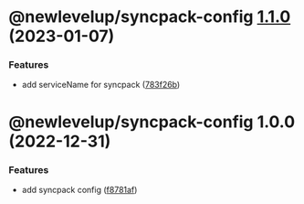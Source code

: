 # @newlevelup/syncpack-config [1.1.0](https://github.com/newlevelup/config/compare/@newlevelup/syncpack-config@1.0.0...@newlevelup/syncpack-config@1.1.0) (2023-01-07)


### Features

* add serviceName for syncpack ([783f26b](https://github.com/newlevelup/config/commit/783f26b2c86a333f4cef37b84e489e7c73acde44))

# @newlevelup/syncpack-config 1.0.0 (2022-12-31)


### Features

* add syncpack config ([f8781af](https://github.com/newlevelup/config/commit/f8781af8cd773231c96950179d50924eb122495f))
